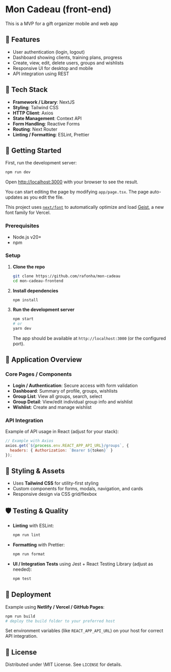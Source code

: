 # Mon Cadeau (front-end)
This is a MVP for a gift organizer mobile and web app

## 🌟 Features

* User authentication (login, logout)
* Dashboard showing clients, training plans, progress
* Create, view, edit, delete users, groups and wishlists
* Responsive UI for desktop and mobile
* API integration using REST

## 🧱 Tech Stack

* **Framework / Library**: NextJS
* **Styling**: Tailwind CSS
* **HTTP Client**: Axios
* **State Management**: Context API
* **Form Handling**: Reactive Forms
* **Routing**: Next Router
* **Linting / Formatting**: ESLint, Prettier

## 🔧 Getting Started

First, run the development server:

```bash
npm run dev
```

Open [http://localhost:3000](http://localhost:3000) with your browser to see the result.

You can start editing the page by modifying `app/page.tsx`. The page auto-updates as you edit the file.

This project uses [`next/font`](https://nextjs.org/docs/app/building-your-application/optimizing/fonts) to automatically optimize and load [Geist](https://vercel.com/font), a new font family for Vercel.

### Prerequisites

* Node.js v20+
* npm

### Setup

1. **Clone the repo**

   ```bash
   git clone https://github.com/rafonha/mon-cadeau
   cd mon-cadeau-frontend
   ```

2. **Install dependencies**

   ```bash
   npm install
   ```

3. **Run the development server**

   ```bash
   npm start
   # or
   yarn dev
   ```

   The app should be available at `http://localhost:3000` (or the configured port).

## 📱 Application Overview

### Core Pages / Components

* **Login / Authentication**: Secure access with form validation
* **Dashboard**: Summary of profile, groups, wishlists
* **Group List**: View all groups, search, select
* **Group Detail**: View/edit individual group info and wishlist
* **Wishlist**: Create and manage wishlist

### API Integration

Example of API usage in React (adjust for your stack):

```js
// Example with Axios
axios.get(`${process.env.REACT_APP_API_URL}/groups`, {
  headers: { Authorization: `Bearer ${token}` }
});
```

## 🎨 Styling & Assets

* Uses **Tailwind CSS** for utility-first styling
* Custom components for forms, modals, navigation, and cards
* Responsive design via CSS grid/flexbox

## 🛡️ Testing & Quality

* **Linting** with ESLint:

  ```bash
  npm run lint
  ```
* **Formatting** with Prettier:

  ```bash
  npm run format
  ```
* **UI / Integration Tests** using Jest + React Testing Library (adjust as needed):

  ```bash
  npm test
  ```

## 🚀 Deployment

Example using **Netlify / Vercel / GitHub Pages**:

```bash
npm run build
# deploy the build folder to your preferred host
```

Set environment variables (like `REACT_APP_API_URL`) on your host for correct API integration.

## 📝 License

Distributed under \MIT License. See `LICENSE` for details.

